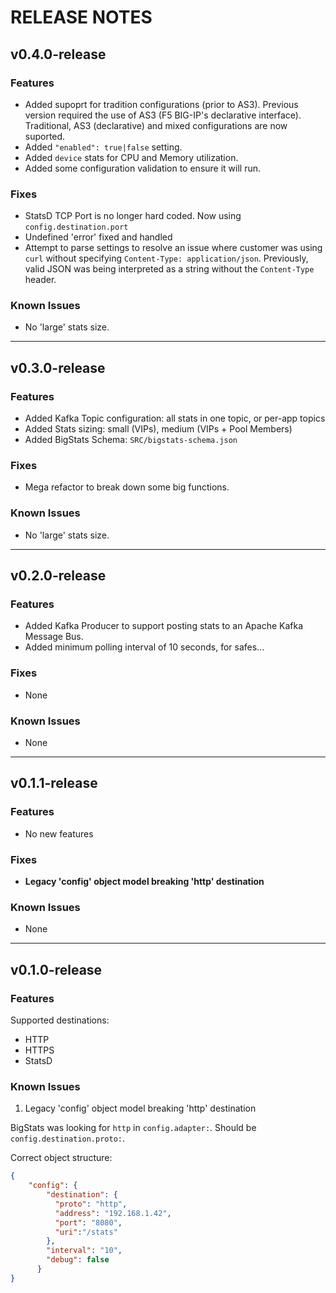 # RELEASE NOTES

## v0.4.0-release

### Features

* Added supoprt for tradition configurations (prior to AS3). Previous version required the use of AS3 (F5 BIG-IP's declarative interface). Traditional, AS3 (declarative) and mixed configurations are now suported.
* Added `"enabled": true|false` setting. 
* Added `device` stats for CPU and Memory utilization.
* Added some configuration validation to ensure it will run.

### Fixes

* StatsD TCP Port is no longer hard coded. Now using `config.destination.port`
* Undefined 'error' fixed and handled
* Attempt to parse settings to resolve an issue where customer was using `curl` without specifying `Content-Type: application/json`. Previously, valid JSON was being interpreted as a string without the `Content-Type` header.

### Known Issues

* No 'large' stats size.

---

## v0.3.0-release

### Features

* Added Kafka Topic configuration: all stats in one topic, or per-app topics
* Added Stats sizing: small (VIPs), medium (VIPs + Pool Members)
* Added BigStats Schema: `SRC/bigstats-schema.json`

### Fixes

* Mega refactor to break down some big functions.

### Known Issues

* No 'large' stats size.

---

## v0.2.0-release

### Features

* Added Kafka Producer to support posting stats to an Apache Kafka Message Bus.
* Added minimum polling interval of 10 seconds, for safes...

### Fixes

* None

### Known Issues

* None

---

## v0.1.1-release

### Features

* No new features

### Fixes

* **Legacy 'config' object model breaking 'http' destination**

### Known Issues

* None

---

## v0.1.0-release

### Features

Supported destinations:

* HTTP
* HTTPS
* StatsD

### Known Issues

1. Legacy 'config' object model breaking 'http' destination

BigStats was looking for `http` in `config.adapter:`. Should be `config.destination.proto:`.

Correct object structure:

```json
{
    "config": {
        "destination": {
          "proto": "http",
          "address": "192.168.1.42",
          "port": "8080",
          "uri":"/stats"
        },
        "interval": "10",
        "debug": false
      }
}
```